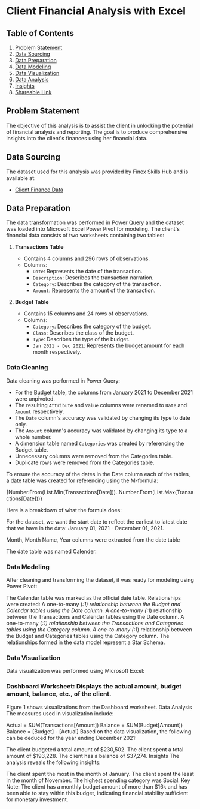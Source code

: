# Client Financial Analysis with Excel

## Table of Contents
1. [Problem Statement](#problem-statement)
2. [Data Sourcing](#data-sourcing)
3. [Data Preparation](#data-preparation)
4. [Data Modeling](#data-modeling)
5. [Data Visualization](#data-visualization)
6. [Data Analysis](#data-analysis)
7. [Insights](#insights)
8. [Shareable Link](#shareable-link)

## Problem Statement
The objective of this analysis is to assist the client in unlocking the potential of financial analysis and reporting. The goal is to produce comprehensive insights into the client's finances using her financial data.

## Data Sourcing
The dataset used for this analysis was provided by Finex Skills Hub and is available at:

- [Client Finance Data](#)

## Data Preparation
The data transformation was performed in Power Query and the dataset was loaded into Microsoft Excel Power Pivot for modeling. The client's financial data consists of two worksheets containing two tables:

1. **Transactions Table**
   - Contains 4 columns and 296 rows of observations.
   - Columns:
     - `Date`: Represents the date of the transaction.
     - `Description`: Describes the transaction narration.
     - `Category`: Describes the category of the transaction.
     - `Amount`: Represents the amount of the transaction.

2. **Budget Table**
   - Contains 15 columns and 24 rows of observations.
   - Columns:
     - `Category`: Describes the category of the budget.
     - `Class`: Describes the class of the budget.
     - `Type`: Describes the type of the budget.
     - `Jan 2021 - Dec 2021`: Represents the budget amount for each month respectively.

### Data Cleaning
Data cleaning was performed in Power Query:

- For the Budget table, the columns from January 2021 to December 2021 were unpivoted.
- The resulting `Attribute` and `Value` columns were renamed to `Date` and `Amount` respectively.
- The `Date` column's accuracy was validated by changing its type to date only.
- The `Amount` column's accuracy was validated by changing its type to a whole number.
- A dimension table named `Categories` was created by referencing the Budget table.
- Unnecessary columns were removed from the Categories table.
- Duplicate rows were removed from the Categories table.

To ensure the accuracy of the dates in the Date column each of the tables, a date table was created for referencing using the M-formula:

{Number.From(List.Min(Transactions[Date]))..Number.From(List.Max(Transactions[Date]))}

Here is a breakdown of what the formula does:

For the dataset, we want the start date to reflect the earliest to latest date that we have in the data: January 01, 2021 - December 01, 2021.

Month, Month Name, Year columns were extracted from the date table

The date table was named Calender.

### Data Modeling
After cleaning and transforming the dataset, it was ready for modeling using Power Pivot:

The Calendar table was marked as the official date table.
Relationships were created:
A one-to-many (*:1) relationship between the Budget and Calendar tables using the Date column.
A one-to-many (*:1) relationship between the Transactions and Calendar tables using the Date column.
A one-to-many (*:1) relationship between the Transactions and Categories tables using the Category column.
A one-to-many (*:1) relationship between the Budget and Categories tables using the Category column.
The relationships formed in the data model represent a Star Schema.

### Data Visualization
Data visualization was performed using Microsoft Excel:

### Dashboard Worksheet: Displays the actual amount, budget amount, balance, etc., of the client.
Figure 1 shows visualizations from the Dashboard worksheet.
Data Analysis
The measures used in visualization include:

Actual = SUM(Transactions[Amount])
Balance = SUM(Budget[Amount])
Balance = [Budget] - [Actual]
Based on the data visualization, the following can be deduced for the year ending December 2021:

The client budgeted a total amount of $230,502.
The client spent a total amount of $193,228.
The client has a balance of $37,274.
Insights
The analysis reveals the following insights:

The client spent the most in the month of January.
The client spent the least in the month of November.
The highest spending category was Social.
Key Note: The client has a monthly budget amount of more than $16k and has been able to stay within this budget, indicating financial stability sufficient for monetary investment.
